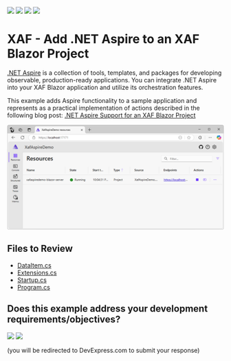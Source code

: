 <!-- default badges list -->
![](https://img.shields.io/endpoint?url=https://codecentral.devexpress.com/api/v1/VersionRange/954183792/24.2.5%2B)
[![](https://img.shields.io/badge/Open_in_DevExpress_Support_Center-FF7200?style=flat-square&logo=DevExpress&logoColor=white)](https://supportcenter.devexpress.com/ticket/details/T1283867)
[![](https://img.shields.io/badge/📖_How_to_use_DevExpress_Examples-e9f6fc?style=flat-square)](https://docs.devexpress.com/GeneralInformation/403183)
[![](https://img.shields.io/badge/💬_Leave_Feedback-feecdd?style=flat-square)](#does-this-example-address-your-development-requirementsobjectives)
<!-- default badges end -->
# XAF - Add .NET Aspire to an XAF Blazor Project

[.NET Aspire](https://learn.microsoft.com/en-us/dotnet/aspire/get-started/aspire-overview) is a collection of tools, templates, and packages for developing observable, production-ready applications. You can integrate .NET Aspire into your XAF Blazor application and utilize its orchestration features.

This example adds Aspire functionality to a sample application and represents as a practical implementation of actions described in the following blog post: [.NET Aspire Support for an XAF Blazor Project](https://community.devexpress.com/blogs/news/archive/2025/03/20/net-aspire-support-for-an-xaf-blazor-project.aspx)

![XAF Aspire application](xaf-aspire-app.png)

## Files to Review

- [DataItem.cs](CS/XafAspireDemo.Module/BusinessObjects/DataItem.cs)
- [Extensions.cs](CS/XafAspireDemo.ServiceDefaults/Extensions.cs)
- [Startup.cs](CS/XafAspireDemo.Blazor.Server/Startup.cs)
- [Program.cs](CS/XafAspireDemo.Blazor.Server/Program.cs)

<!-- feedback -->
## Does this example address your development requirements/objectives?

[<img src="https://www.devexpress.com/support/examples/i/yes-button.svg"/>](https://www.devexpress.com/support/examples/survey.xml?utm_source=github&utm_campaign=xaf-blazor-aspire-support&~~~was_helpful=yes) [<img src="https://www.devexpress.com/support/examples/i/no-button.svg"/>](https://www.devexpress.com/support/examples/survey.xml?utm_source=github&utm_campaign=xaf-blazor-aspire-support&~~~was_helpful=no)

(you will be redirected to DevExpress.com to submit your response)
<!-- feedback end -->
